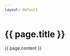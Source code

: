 ```yaml
---
layout: default
---
```




<div class="container">

<h1> {{ page.title }} </h1>

{{ page.content }}
</div>
